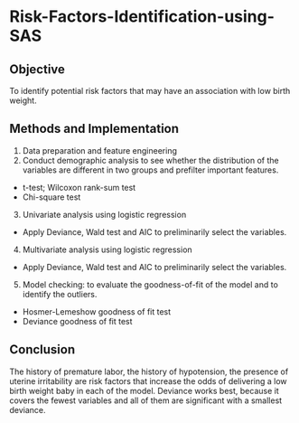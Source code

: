 # Risk-Factors-Identification-using-SAS
## Objective
To identify potential risk factors that may have an association with low birth weight.

## Methods and Implementation
1. Data preparation and feature engineering
2. Conduct demographic analysis to see whether the distribution of the variables are different in two groups and prefilter important features.
- t-test; Wilcoxon rank-sum test
- Chi-square test
3. Univariate analysis using logistic regression
- Apply Deviance, Wald test and AIC to preliminarily select the variables.
4. Multivariate analysis using logistic regression
- Apply Deviance, Wald test and AIC to preliminarily select the variables.
5. Model checking: to evaluate the goodness-of-fit of the model and to identify the outliers.
- Hosmer-Lemeshow goodness of fit test
- Deviance goodness of fit test

## Conclusion
The history of premature labor, the history of hypotension, the presence of  uterine irritability are risk factors that increase the odds of delivering a low birth weight baby in each of the model.
Deviance works best, because it covers the fewest variables and all of them are significant with a smallest deviance. 


